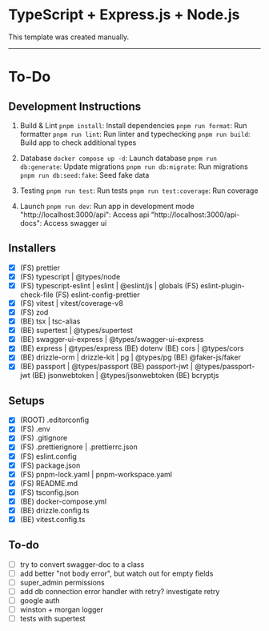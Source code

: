 # TypeScript + Express.js + Node.js

This template was created manually.

---

# To-Do

## Development Instructions

1. Build & Lint
   `pnpm install`: Install dependencies
   `pnpm run format`: Run formatter
   `pnpm run lint`: Run linter and typechecking
   `pnpm run build`: Build app to check additional types

2. Database
   `docker compose up -d`: Launch database
   `pnpm run db:generate`: Update migrations
   `pnpm run db:migrate`: Run migrations
   `pnpm run db:seed:fake`: Seed fake data

3. Testing
   `pnpm run test`: Run tests
   `pnpm run test:coverage`: Run coverage

4. Launch
   `pnpm run dev`: Run app in development mode
   "http://localhost:3000/api": Access api
   "http://localhost:3000/api-docs": Access swagger ui

## Installers

- [x] (FS) prettier
- [x] (FS) typescript | @types/node
- [x] (FS) typescript-eslint | eslint | @eslint/js | globals
      (FS) eslint-plugin-check-file
      (FS) eslint-config-prettier
- [x] (FS) vitest | vitest/coverage-v8
- [x] (FS) zod
- [x] (BE) tsx | tsc-alias
- [x] (BE) supertest | @types/supertest
- [x] (BE) swagger-ui-express | @types/swagger-ui-express
- [x] (BE) express | @types/express
      (BE) dotenv
      (BE) cors | @types/cors
- [x] (BE) drizzle-orm | drizzle-kit | pg | @types/pg
      (BE) @faker-js/faker
- [x] (BE) passport | @types/passport
      (BE) passport-jwt | @types/passport-jwt
      (BE) jsonwebtoken | @types/jsonwebtoken
      (BE) bcryptjs

## Setups

- [x] (ROOT) .editorconfig
- [x] (FS) .env
- [x] (FS) .gitignore
- [x] (FS) .prettierignore | .prettierrc.json
- [x] (FS) eslint.config
- [x] (FS) package.json
- [x] (FS) pnpm-lock.yaml | pnpm-workspace.yaml
- [x] (FS) README.md
- [x] (FS) tsconfig.json
- [x] (BE) docker-compose.yml
- [x] (BE) drizzle.config.ts
- [x] (BE) vitest.config.ts

## To-do

- [ ] try to convert swagger-doc to a class
- [ ] add better "not body error", but watch out for empty fields
- [ ] super_admin permissions
- [ ] add db connection error handler with retry? investigate retry
- [ ] google auth
- [ ] winston + morgan logger
- [ ] tests with supertest
